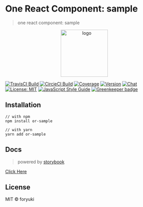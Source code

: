 # One React Component: sample
> one react component: sample

<p align="center"><img width="150" src="https://cdn.rawgit.com/one-react/assets/0138f4cd/logo%402x.png" alt="logo"></p>

[![TravisCI Build](https://img.shields.io/travis/one-react/sample.svg)](https://travis-ci.org/one-react/sample)
[![CircieCI Build](https://img.shields.io/circleci/project/github/one-react/sample.svg)](https://circleci.com/gh/one-react/sample)
[![Coverage](https://img.shields.io/codecov/c/github/one-react/sample.svg)](https://codecov.io/gh/one-react/sample) 
[![Version](https://img.shields.io/npm/v/or-sample.svg)](https://www.npmjs.com/package/or-sample)
[![Chat](https://img.shields.io/gitter/room/one-react-org/Lobby.svg)](https://gitter.im/one-react-org/Lobby)
[![License: MIT](https://img.shields.io/badge/License-MIT-brightgreen.svg)](https://opensource.org/licenses/MIT)
[![JavaScript Style Guide](https://img.shields.io/badge/code_style-standard-brightgreen.svg)](https://standardjs.com)
[![Greenkeeper badge](https://badges.greenkeeper.io/one-react/sample.svg)](https://greenkeeper.io/)

## Installation
```
// with npm
npm install or-sample

// with yarn
yarn add or-sample
```

## Docs
> powered by [storybook](https://storybook.js.org/)

[Click Here](https://one-react.github.io/sample)

## License

MIT &copy; foryuki
